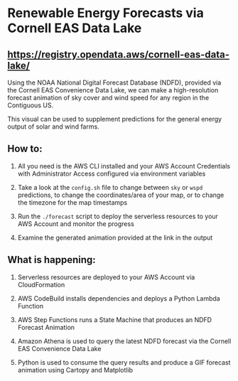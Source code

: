 # Renewable Energy Forecasts via Cornell EAS Data Lake

## https://registry.opendata.aws/cornell-eas-data-lake/

Using the NOAA National Digital Forecast Database (NDFD), provided via the Cornell EAS Convenience Data Lake, we can make a high-resolution forecast animation of sky cover and wind speed for any region in the Contiguous US.

This visual can be used to supplement predictions for the general energy output of solar and wind farms. 

## How to:

1. All you need is the AWS CLI installed and your AWS Account Credentials with Administrator Access configured via environment variables

2. Take a look at the `config.sh` file to change between `sky` or `wspd` predictions, to change the coordinates/area of your map, or to change the timezone for the map timestamps

3. Run the `./forecast` script to deploy the serverless resources to your AWS Account and monitor the progress

4. Examine the generated animation provided at the link in the output

## What is happening:

1. Serverless resources are deployed to your AWS Account via CloudFormation

2. AWS CodeBuild installs dependencies and deploys a Python Lambda Function

3. AWS Step Functions runs a State Machine that produces an NDFD Forecast Animation

4. Amazon Athena is used to query the latest NDFD forecast via the Cornell EAS Convenience Data Lake

5. Python is used to consume the query results and produce a GIF forecast animation using Cartopy and Matplotlib 
